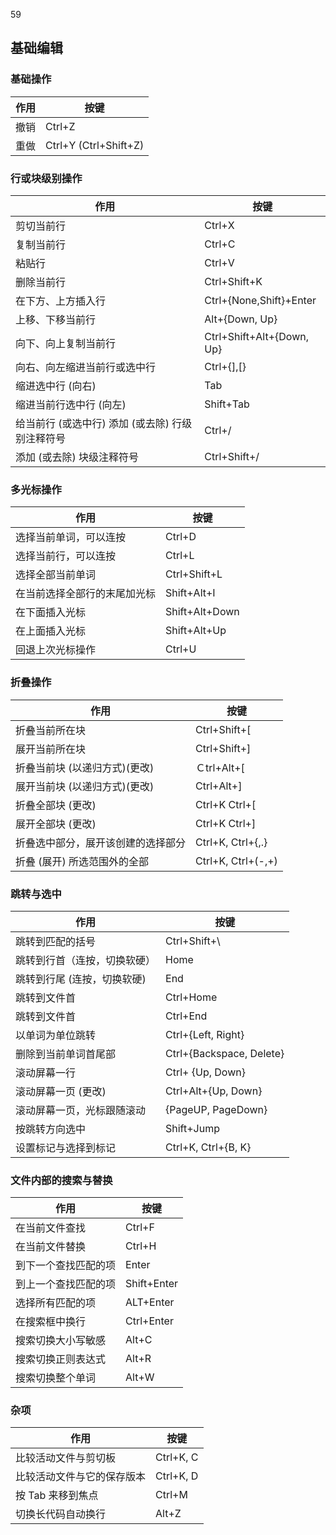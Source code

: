 59
## 基础编辑
### 基础操作

| 作用  | 按键                    |
| --- | --------------------- |
| 撤销  | Ctrl+Z                |
| 重做  | Ctrl+Y (Ctrl+Shift+Z) |


### 行或块级别操作

| 作用                           | 按键                        |
| ---------------------------- | ------------------------- |
| 剪切当前行                        | Ctrl+X                    |
| 复制当前行                        | Ctrl+C                    |
| 粘贴行                          | Ctrl+V                    |
| 删除当前行                        | Ctrl+Shift+K              |
| 在下方、上方插入行                    | Ctrl+{None,Shift}+Enter   |
| 上移、下移当前行                     | Alt+{Down, Up}            |
| 向下、向上复制当前行                   | Ctrl+Shift+Alt+{Down, Up} |
| 向右、向左缩进当前行或选中行               | Ctrl+{],\[}               |
| 缩进选中行 (向右)                   | Tab                       |
| 缩进当前行选中行 (向左)                | Shift+Tab                 |
| 给当前行 (或选中行) 添加 (或去除) 行级别注释符号 | Ctrl+/                    |
| 添加 (或去除) 块级注释符号              | Ctrl+Shift+/              |
### 多光标操作

| 作用             | 按键             |
| -------------- | -------------- |
| 选择当前单词，可以连按    | Ctrl+D         |
| 选择当前行，可以连按     | Ctrl+L         |
| 选择全部当前单词       | Ctrl+Shift+L   |
| 在当前选择全部行的末尾加光标 | Shift+Alt+I    |
| 在下面插入光标        | Shift+Alt+Down |
| 在上面插入光标        | Shift+Alt+Up   |
| 回退上次光标操作       | Ctrl+U         |



### 折叠操作

| 作用                | 按键                 |
| ----------------- | ------------------ |
| 折叠当前所在块           | Ctrl+Shift+[       |
| 展开当前所在块           | Ctrl+Shift+]       |
| 折叠当前块 (以递归方式)(更改) | Ｃtrl+Alt+[         |
| 展开当前块 (以递归方式)(更改) | Ctrl+Alt+]         |
| 折叠全部块 (更改)        | Ctrl+K Ctrl+[      |
| 展开全部块 (更改)        | Ctrl+K Ctrl+]      |
| 折叠选中部分，展开该创建的选择部分 | Ctrl+K, Ctrl+{,.}  |
| 折叠 (展开) 所选范围外的全部  | Ctrl+K, Ctrl+(-,+) |


### 跳转与选中

| 作用              | 按键                       |
| --------------- | ------------------------ |
| 跳转到匹配的括号        | Ctrl+Shift+\             |
| 跳转到行首（连按，切换软硬）  | Home                     |
| 跳转到行尾 (连按，切换软硬) | End                      |
| 跳转到文件首          | Ctrl+Home                |
| 跳转到文件首          | Ctrl+End                 |
| 以单词为单位跳转        | Ctrl+{Left, Right}       |
| 删除到当前单词首尾部      | Ctrl+{Backspace, Delete} |
| 滚动屏幕一行          | Ctrl+ {Up, Down}         |
| 滚动屏幕一页 (更改)     | Ctrl+Alt+{Up, Down}      |
| 滚动屏幕一页，光标跟随滚动   | {PageUP, PageDown}       |
| 按跳转方向选中         | Shift+Jump               |
| 设置标记与选择到标记      | Ctrl+K, Ctrl+{B, K}      |

### 文件内部的搜索与替换

| 作用         | 按键          |
| ---------- | ----------- |
| 在当前文件查找    | Ctrl+F      |
| 在当前文件替换    | Ctrl+H      |
| 到下一个查找匹配的项 | Enter       |
| 到上一个查找匹配的项 | Shift+Enter |
| 选择所有匹配的项   | ALT+Enter   |
| 在搜索框中换行    | Ctrl+Enter  |
| 搜索切换大小写敏感  | Alt+C       |
| 搜索切换正则表达式  | Alt+R       |
| 搜索切换整个单词   | Alt+W       |

### 杂项

| 作用            | 按键        |
| ------------- | --------- |
| 比较活动文件与剪切板    | Ctrl+K, C |
| 比较活动文件与它的保存版本 | Ctrl+K, D |
| 按 Tab 来移到焦点   | Ctrl+M    |
| 切换长代码自动换行     | Alt+Z     |



